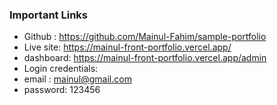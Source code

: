 ### Important Links
- Github : https://github.com/Mainul-Fahim/sample-portfolio
- Live site: https://mainul-front-portfolio.vercel.app/
- dashboard: https://mainul-front-portfolio.vercel.app/admin
- Login credentials:
- email : mainul@gmail.com
- password: 123456